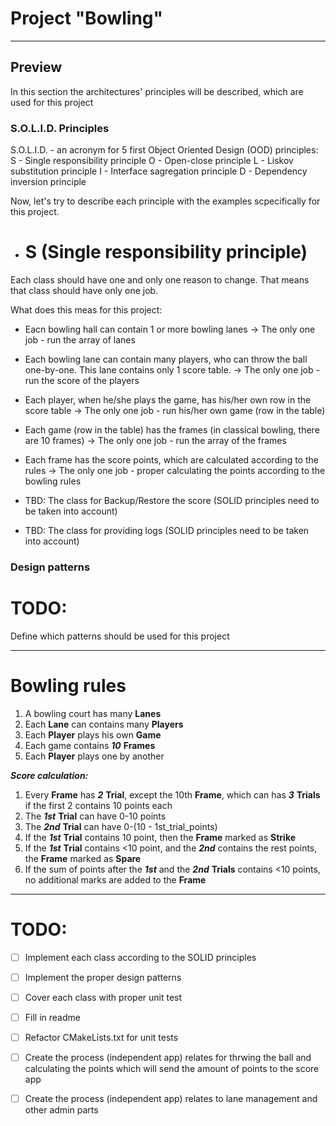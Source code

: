 # Project "Bowling"
----
## Preview

In this section the architectures' principles will be described, which are used for this project

### S.O.L.I.D. Principles

S.O.L.I.D. - an acronym for 5 first Object Oriented Design (OOD) principles:
S - Single responsibility principle
O - Open-close principle
L - Liskov substitution principle
I - Interface sagregation principle
D - Dependency inversion principle

Now, let's try to describe each principle with the examples scpecifically for this project.

- # S (Single responsibility principle)
Each class should have one and only one reason to change. That means that class should have only one job.

What does this meas for this project:
- Eacn bowling hall can contain 1 or more bowling lanes -> The only one job - run the array of lanes
- Each bowling lane can contain many players, who can throw the ball one-by-one. This lane contains only 1 score table. -> The only one job - run the score of the players
- Each player, when he/she plays the game, has his/her own row in the score table -> The only one job - run his/her own game (row in the table)
- Each game (row in the table) has the frames (in classical bowling, there are 10 frames) -> The only one job - run the array of the frames
- Each frame has the score points, which are calculated according to the rules -> The only one job - proper calculating the points according to the bowling rules

- TBD: The class for Backup/Restore the score (SOLID principles need to be taken into account)
- TBD: The class for providing logs (SOLID principles need to be taken into account)

### Design patterns

# TODO:
Define which patterns should be used for this project

---

# Bowling rules

1) A bowling court has many **Lanes**
2) Each **Lane** can contains many **Players**
3) Each **Player** plays his own **Game**
4) Each game contains ***10*** **Frames**
5) Each **Player** plays one by another

***Score calculation:***

1) Every **Frame** has ***2*** **Trial**, except the 10th **Frame**, which can has ***3*** **Trials** if the first 2 contains 10 points each
2) The ***1st*** **Trial** can have 0-10 points
3) The ***2nd*** **Trial** can have 0-(10 - 1st_trial_points)
4) If the ***1st*** **Trial** contains 10 point, then the **Frame** marked as **Strike**
5) If the ***1st*** **Trial** contains <10 point, and the ***2nd*** contains the rest points, the **Frame** marked as **Spare**
6) If the sum of points after the ***1st*** and the ***2nd*** **Trials** contains <10 points, no additional marks are added to the **Frame**

---

# TODO:

- [ ] Implement each class according to the SOLID principles
- [ ] Implement the proper design patterns
- [ ] Cover each class with proper unit test
- [ ] Fill in readme
- [ ] Refactor CMakeLists.txt for unit tests

- [ ] Create the process (independent app) relates for thrwing the ball and calculating the points which will send the amount of points to the score app
- [ ] Create the process (independent app) relates to lane management and other admin parts